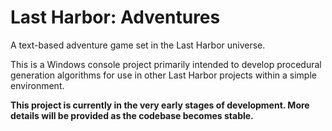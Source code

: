# Last Harbor: Adventures
A text-based adventure game set in the Last Harbor universe.

This is a Windows console project primarily intended to develop procedural generation algorithms
for use in other Last Harbor projects within a simple environment.

**This project is currently in the very early stages of development. More details will be provided
as the codebase becomes stable.**
